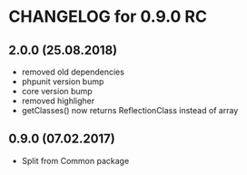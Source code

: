 CHANGELOG for 0.9.0 RC
======================

2.0.0 (25.08.2018)
-----
- removed old dependencies
- phpunit version bump
- core version bump
- removed highligher
- getClasses() now returns ReflectionClass instead of array

0.9.0 (07.02.2017)
-----
* Split from Common package 
